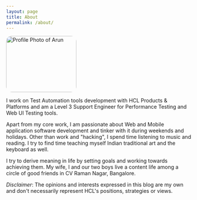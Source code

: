 ```yaml
---
layout: page
title: About
permalink: /about/
---
```

<img src="{{ site.url }}/assets/arunkutty-profilepic.jpeg" alt="Profile Photo of Arun" style="width:191px;height:153px;border-radius: 15px;">

I work on Test Automation tools development with HCL Products & Platforms and am a Level 3 Support Engineer 
 for Performance Testing and Web UI Testing tools.

Apart from my core work, I am passionate about Web and Mobile application software development and 
tinker with it during weekends and holidays. Other than work and "hacking", I spend time listening to music and reading. 
I try to find time teaching myself Indian traditional art and the keyboard as well.

I try to derive meaning in life by setting goals and working towards achieving them. My wife, I and our two boys live a content life
among a circle of good friends in CV Raman Nagar, Bangalore.

<i>_Disclaimer_</i>: The opinions and interests expressed in this blog are my own and don't necessarily represent HCL's positions, strategies or views.


